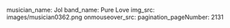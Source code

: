 musician_name: Jol
band_name: Pure Love
img_src: images/musician0362.png
onmouseover_src: 
pagination_pageNumber: 2131